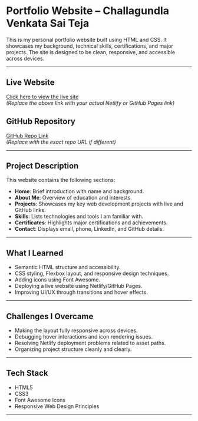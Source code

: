 # Portfolio Website – Challagundla Venkata Sai Teja

This is my personal portfolio website built using HTML and CSS. It showcases my background, technical skills, certifications, and major projects. The site is designed to be clean, responsive, and accessible across devices.

---

## Live Website
[Click here to view the live site](https://myportfolio6077.netlify.app/)  
*(Replace the above link with your actual Netlify or GitHub Pages link)*

## GitHub Repository
[GitHub Repo Link](https://github.com/venkatasaiteja6077/portfolio)  
*(Replace with the exact repo URL if different)*

---

## Project Description

This website contains the following sections:

- **Home**: Brief introduction with name and background.
- **About Me**: Overview of education and interests.
- **Projects**: Showcases my key web development projects with live and GitHub links.
- **Skills**: Lists technologies and tools I am familiar with.
- **Certificates**: Highlights major certifications and achievements.
- **Contact**: Displays email, phone, LinkedIn, and GitHub details.

---

## What I Learned

- Semantic HTML structure and accessibility.
- CSS styling, Flexbox layout, and responsive design techniques.
- Adding icons using Font Awesome.
- Deploying a live website using Netlify/GitHub Pages.
- Improving UI/UX through transitions and hover effects.

---

## Challenges I Overcame

- Making the layout fully responsive across devices.
- Debugging hover interactions and icon rendering issues.
- Resolving Netlify deployment problems related to asset paths.
- Organizing project structure cleanly and clearly.

---

## Tech Stack

- HTML5
- CSS3
- Font Awesome Icons
- Responsive Web Design Principles

---

